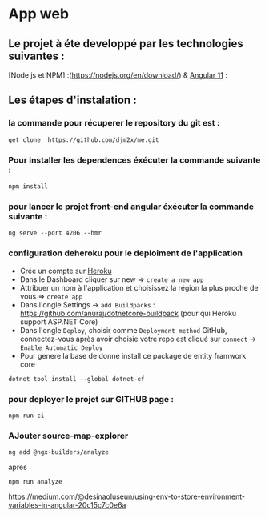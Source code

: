 # App web 
[lien]:(https://mohamed-mourabit.com)

## Le projet à éte developpé par les technologies suivantes : 
[Node js et NPM] :(https://nodejs.org/en/download/) & [Angular 11](https://cli.angular.io/) : 

## Les étapes d'instalation : 

### la commande pour récuperer le repository du git est : 
```
get clone  https://github.com/djm2x/me.git
```

### Pour installer les dependences éxécuter la commande suivante : 
```
npm install
```

### pour lancer le projet front-end angular éxécuter la commande suivante :  
```
ng serve --port 4206 --hmr
```

### configuration deheroku pour le deploiment de l'application

- Crée un compte sur [Heroku](https://www.heroku.com/)
- Dans le Dashboard cliquer sur new => `create a new app`
- Attribuer un nom à l'application et choisissez  la région la plus proche de vous => `create app`
- Dans l'ongle Settings -> `add Buildpacks` : https://github.com/anuraj/dotnetcore-buildpack (pour qui Heroku support ASP.NET Core)
- Dans l'ongle `Deploy`, choisir comme `Deployment method` GitHub, connectez-vous après avoir choisie votre repo est cliqué sur `connect` -> `Enable Automatic Deploy`
- Pour genere la base de donne install ce package de entity framwork core
```
dotnet tool install --global dotnet-ef
```


### pour deployer le projet sur GITHUB page : 
```
npm run ci 
```

### AJouter source-map-explorer
```
ng add @ngx-builders/analyze
```

apres

```
npm run analyze
```

https://medium.com/@desinaoluseun/using-env-to-store-environment-variables-in-angular-20c15c7c0e6a